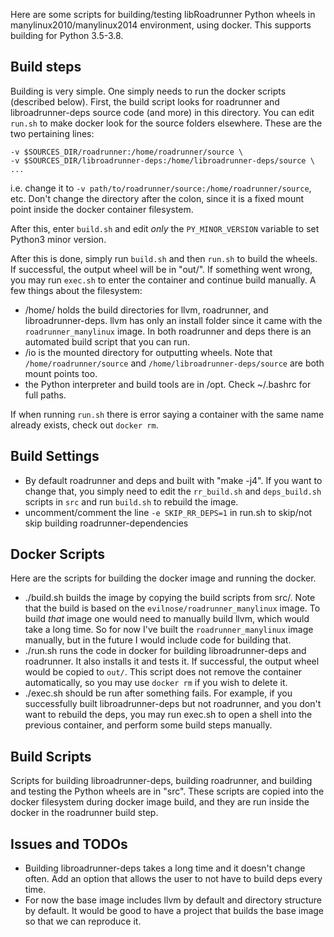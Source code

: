 Here are some scripts for building/testing libRoadrunner Python wheels in manylinux2010/manylinux2014 environment, using docker. This supports building for Python 3.5-3.8.

## Build steps

Building is very simple. One simply needs to run the docker scripts (described below). First, the build script looks for
roadrunner and libroadrunner-deps source code (and more) in this directory. You can edit `run.sh` to make docker look for the
source folders elsewhere. These are the two pertaining lines:

```
-v $SOURCES_DIR/roadrunner:/home/roadrunner/source \
-v $SOURCES_DIR/libroadrunner-deps:/home/libroadrunner-deps/source \
...
```

i.e. change it to `-v path/to/roadrunner/source:/home/roadrunner/source`, etc. Don't change the directory after the
colon, since it is a fixed mount point inside the docker container filesystem.

After this, enter `build.sh` and edit *only* the `PY_MINOR_VERSION` variable to set Python3 minor version.

After this is done, simply run `build.sh` and then `run.sh` to build the wheels. If successful, the output wheel will be
in "out/". If something went wrong, you may run `exec.sh` to enter the container and continue build manually. A few things about
the filesystem:

* /home/ holds the build directories for llvm, roadrunner, and libroadrunner-deps. llvm has only an install folder since
it came with the `roadrunner_manylinux` image. In both roadrunner and deps there is an automated build script that you
can run.
* /io is the mounted directory for outputting wheels. Note that `/home/roadrunner/source` and
`/home/libroadrunner-deps/source` are both mount points too.
* the Python interpreter and build tools are in /opt. Check ~/.bashrc for full paths.

If when running `run.sh` there is error saying a container with the same name already exists, check out `docker rm`. 

## Build Settings

* By default roadrunner and deps and built with "make -j4". If you want to change that, you simply need to edit the
`rr_build.sh` and `deps_build.sh` scripts in `src` and run `build.sh` to rebuild the image.
* uncomment/comment the line `-e SKIP_RR_DEPS=1` in run.sh to skip/not skip building roadrunner-dependencies

## Docker Scripts

Here are the scripts for building the docker image and running the docker.

* ./build.sh builds the image by copying the build scripts from src/. Note that the build is based on
 the `evilnose/roadrunner_manylinux` image. To build *that* image one would need to manually build llvm, which
 would take a long time. So for now I've built the `roadrunner_manylinux` image manually, but in the future I would
 include code for building that.
* ./run.sh runs the code in docker for building libroadrunner-deps and roadrunner. It also installs it and tests it. If
successful, the output wheel would be copied to `out/`. This script does not remove the container automatically, so you
may use `docker rm` if you wish to delete it.
* ./exec.sh should be run after something fails. For example, if you successfully built libroadrunner-deps but not
roadrunner, and you don't want to rebuild the deps, you may run exec.sh to open a shell into the previous container, and
perform some build steps manually.

## Build Scripts

Scripts for building libroadrunner-deps, building roadrunner, and building and testing the Python wheels are in "src".
These scripts are copied into the docker filesystem during docker image build, and they are run inside the docker in the
roadrunner build step.

## Issues and TODOs

* Building libroadrunner-deps takes a long time and it doesn't change often. Add an option that allows the user to not have to build deps every time.
* For now the base image includes llvm by default and directory structure by default. It would be good to have a project
that builds the base image so that we can reproduce it.

